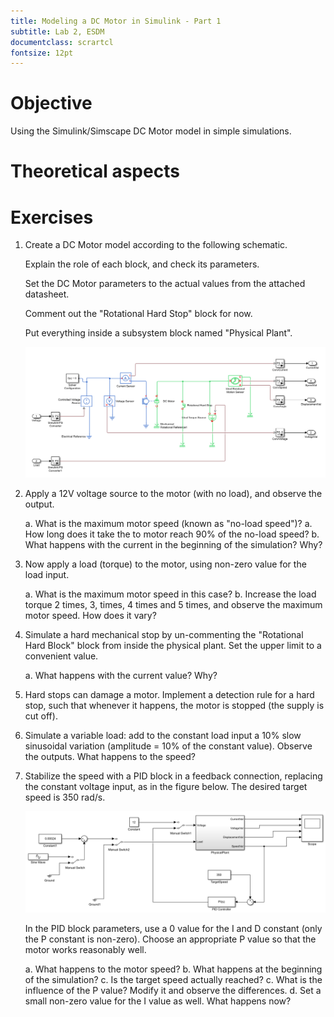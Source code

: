```yaml
---
title: Modeling a DC Motor in Simulink - Part 1
subtitle: Lab 2, ESDM
documentclass: scrartcl
fontsize: 12pt
---
```


# Objective

Using the Simulink/Simscape DC Motor model in simple simulations.


# Theoretical aspects

        

# Exercises

1. Create a DC Motor model according to the following schematic.

	Explain the role of each block, and check its parameters.

	Set the DC Motor parameters to the actual values from the attached datasheet.
	
	Comment out the "Rotational Hard Stop" block for now.
	
	Put everything inside a subsystem block named "Physical Plant".

	![](fig/L02_PhysPlant.png)

2. Apply a 12V voltage source to the motor (with no load), and observe the output.

    a. What is the maximum motor speed (known as "no-load speed")? 
	a. How long does it take the to motor reach 90% of the no-load speed?
    b. What happens with the current in the beginning of the simulation? Why?
	
3. Now apply a load (torque) to the motor, using non-zero value for the load input. 
    
	a. What is the maximum motor speed in this case?
	b. Increase the load torque 2 times, 3, times, 4 times and 5 times, and observe the 
	maximum motor speed. How does it vary?

5. Simulate a hard mechanical stop by un-commenting the "Rotational Hard Block" block from inside the physical plant.
Set the upper limit to a convenient value.
    
	a. What happens with the current value? Why?

6. Hard stops can damage a motor. Implement a detection rule for a hard stop, such that
whenever it happens, the motor is stopped (the supply is cut off).

4. Simulate a variable load: 
add to the constant load input a 10% slow sinusoidal variation (amplitude = 10% of the constant value).
Observe the outputs. What happens to the speed?


5. Stabilize the speed with a PID block in a feedback connection, replacing the constant voltage input, 
as in the figure below. The desired target speed is 350 rad/s.

	![](fig/L02_Bench.png)

	In the PID block parameters, use a 0 value for the I and D constant (only the P constant is non-zero). Choose an appropriate
P value so that the motor works reasonably well.
   
   a. What happens to the motor speed?
   b. What happens at the beginning of the simulation?
   c. Is the target speed actually reached?
   c. What is the influence of the P value? Modify it and observe the differences.
   d. Set a small non-zero value for the I value as well. What happens now?
   

